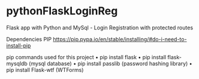 # pythonFlaskLoginReg
Flask app with Python and MySql - Login Registration with protected routes

Dependencies
PIP
https://pip.pypa.io/en/stable/installing/#do-i-need-to-install-pip

pip commands used for this project
• pip install flask
• pip install flask-mysqldb (mysql database)
• pip install passlib (password hashing library)
• pip install Flask-wtf (WTForms)
